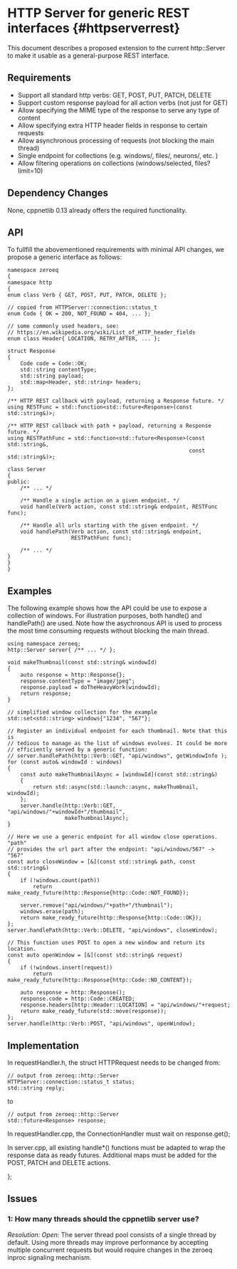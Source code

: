 HTTP Server for generic REST interfaces {#httpserverrest}
============

This document describes a proposed extension to the current http::Server to make
it usable as a general-purpose REST interface.

## Requirements

* Support all standard http verbs: GET, POST, PUT, PATCH, DELETE
* Support custom response payload for all action verbs (not just for GET)
* Allow specifying the MIME type of the response to serve any type of content
* Allow specifying extra HTTP header fields in response to certain requests
* Allow asynchronous processing of requests (not blocking the main thread)
* Single endpoint for collections (e.g. windows/, files/, neurons/, etc. )
* Allow filtering operations on collections (windows/selected, files?limit=10)

## Dependency Changes

None, cppnetlib 0.13 already offers the required functionality.

## API

To fullfill the abovementioned requirements with minimal API changes, we propose
a generic interface as follows:

    namespace zeroeq
    {
    namespace http
    {
    enum class Verb { GET, POST, PUT, PATCH, DELETE };

    // copied from HTTPServer::connection::status_t
    enum Code { OK = 200, NOT_FOUND = 404, ... };

    // some commonly used headers, see:
    // https://en.wikipedia.org/wiki/List_of_HTTP_header_fields
    enum class Header{ LOCATION, RETRY_AFTER, ... };

    struct Response
    {
        Code code = Code::OK;
        std::string contentType;
        std::string payload;
        std::map<Header, std::string> headers;
    };

    /** HTTP REST callback with payload, returning a Response future. */
    using RESTFunc = std::function<std::future<Response>(const std::string&)>;

    /** HTTP REST callback with path + payload, returning a Response future. */
    using RESTPathFunc = std::function<std::future<Response>(const std::string&,
                                                             const std::string&)>;

    class Server
    {
    public:
        /** ... */

        /** Handle a single action on a given endpoint. */
        void handle(Verb action, const std::string& endpoint, RESTFunc func);

        /** Handle all urls starting with the given endpoint. */
        void handlePath(Verb action, const std::string& endpoint,
                        RESTPathFunc func);

        /** ... */
    }
    }
    }


## Examples

The following example shows how the API could be use to expose a collection of
windows. For illustration purposes, both handle() and handlePath() are used.
Note how the asychronous API is used to process the most time consuming requests
without blocking the main thread.

    using namespace zeroeq;
    http::Server server{ /** ... */ };

    void makeThumbnail(const std::string& windowId)
    {
        auto response = http::Response{};
        response.contentType = "image/jpeg";
        response.payload = doTheHeavyWork(windowId);
        return response;
    }

    // simplified window collection for the example
    std::set<std::string> windows{"1234", "567"};

    // Register an individual endpoint for each thumbnail. Note that this is
    // tedious to manage as the list of windows evolves. It could be more
    // efficiently served by a generic function:
    // server.handlePath(http::Verb::GET, "api/windows", getWindowInfo );
    for (const auto& windowId : windows)
    {
        const auto makeThumbnailAsync = [windowId](const std::string&)
        {
            return std::async(std::launch::async, makeThumbnail, windowId);
        };
        server.handle(http::Verb::GET, "api/windows/"+windowId+"/thumbnail",
                      makeThumbnailAsync);
    }

    // Here we use a generic endpoint for all window close operations. "path"
    // provides the url part after the endpoint: "api/windows/567" -> "567"
    const auto closeWindow = [&](const std::string& path, const std::string&)
    {
        if (!windows.count(path))
            return make_ready_future(http::Response{http::Code::NOT_FOUND});

        server.remove("api/windows/"+path+"/thumbnail");
        windows.erase(path);
        return make_ready_future(http::Response{http::Code::OK});
    };
    server.handlePath(http::Verb::DELETE, "api/windows", closeWindow);

    // This function uses POST to open a new window and return its location.
    const auto openWindow = [&](const std::string& request)
    {
        if (!windows.insert(request))
            return make_ready_future(http::Response{http::Code::NO_CONTENT});

        auto response = http::Response();
        response.code = http::Code::CREATED;
        response.headers[http::Header::LOCATION] = "api/windows/"+request;
        return make_ready_future(std::move(response));
    };
    server.handle(http::Verb::POST, "api/windows", openWindow);

## Implementation

In requestHandler.h, the struct HTTPRequest needs to be changed from:

    // output from zeroeq::http::Server
    HTTPServer::connection::status_t status;
    std::string reply;

to

    // output from zeroeq::http::Server
    std::future<Response> response;

In requestHandler.cpp, the ConnectionHandler must wait on response.get();

In server.cpp, all existing handle*() functions must be adapted to wrap the
response data as ready futures. Additional maps must be added for the POST,
PATCH and DELETE actions.

};

## Issues

### 1: How many threads should the cppnetlib server use?

_Resolution: Open:_ The server thread pool consists of a single thread by
default. Using more threads may improve performance by accepting multiple
concurrent requests but would require changes in the zeroeq inproc signaling
mechanism.
